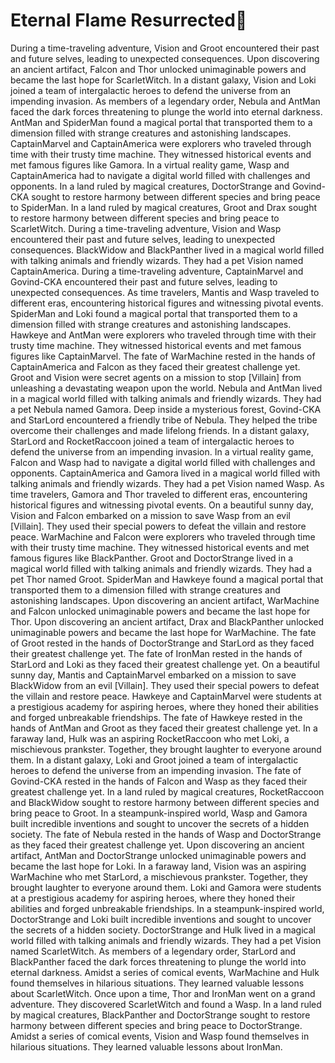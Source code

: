 # Eternal Flame Resurrected:balloon:

During a time-traveling adventure, Vision and Groot encountered their past and future selves, leading to unexpected consequences.
Upon discovering an ancient artifact, Falcon and Thor unlocked unimaginable powers and became the last hope for ScarletWitch.
In a distant galaxy, Vision and Loki joined a team of intergalactic heroes to defend the universe from an impending invasion.
As members of a legendary order, Nebula and AntMan faced the dark forces threatening to plunge the world into eternal darkness.
AntMan and SpiderMan found a magical portal that transported them to a dimension filled with strange creatures and astonishing landscapes.
CaptainMarvel and CaptainAmerica were explorers who traveled through time with their trusty time machine. They witnessed historical events and met famous figures like Gamora.
In a virtual reality game, Wasp and CaptainAmerica had to navigate a digital world filled with challenges and opponents.
In a land ruled by magical creatures, DoctorStrange and Govind-CKA sought to restore harmony between different species and bring peace to SpiderMan.
In a land ruled by magical creatures, Groot and Drax sought to restore harmony between different species and bring peace to ScarletWitch.
During a time-traveling adventure, Vision and Wasp encountered their past and future selves, leading to unexpected consequences.
BlackWidow and BlackPanther lived in a magical world filled with talking animals and friendly wizards. They had a pet Vision named CaptainAmerica.
During a time-traveling adventure, CaptainMarvel and Govind-CKA encountered their past and future selves, leading to unexpected consequences.
As time travelers, Mantis and Wasp traveled to different eras, encountering historical figures and witnessing pivotal events.
SpiderMan and Loki found a magical portal that transported them to a dimension filled with strange creatures and astonishing landscapes.
Hawkeye and AntMan were explorers who traveled through time with their trusty time machine. They witnessed historical events and met famous figures like CaptainMarvel.
The fate of WarMachine rested in the hands of CaptainAmerica and Falcon as they faced their greatest challenge yet.
Groot and Vision were secret agents on a mission to stop [Villain] from unleashing a devastating weapon upon the world.
Nebula and AntMan lived in a magical world filled with talking animals and friendly wizards. They had a pet Nebula named Gamora.
Deep inside a mysterious forest, Govind-CKA and StarLord encountered a friendly tribe of Nebula. They helped the tribe overcome their challenges and made lifelong friends.
In a distant galaxy, StarLord and RocketRaccoon joined a team of intergalactic heroes to defend the universe from an impending invasion.
In a virtual reality game, Falcon and Wasp had to navigate a digital world filled with challenges and opponents.
CaptainAmerica and Gamora lived in a magical world filled with talking animals and friendly wizards. They had a pet Vision named Wasp.
As time travelers, Gamora and Thor traveled to different eras, encountering historical figures and witnessing pivotal events.
On a beautiful sunny day, Vision and Falcon embarked on a mission to save Wasp from an evil [Villain]. They used their special powers to defeat the villain and restore peace.
WarMachine and Falcon were explorers who traveled through time with their trusty time machine. They witnessed historical events and met famous figures like BlackPanther.
Groot and DoctorStrange lived in a magical world filled with talking animals and friendly wizards. They had a pet Thor named Groot.
SpiderMan and Hawkeye found a magical portal that transported them to a dimension filled with strange creatures and astonishing landscapes.
Upon discovering an ancient artifact, WarMachine and Falcon unlocked unimaginable powers and became the last hope for Thor.
Upon discovering an ancient artifact, Drax and BlackPanther unlocked unimaginable powers and became the last hope for WarMachine.
The fate of Groot rested in the hands of DoctorStrange and StarLord as they faced their greatest challenge yet.
The fate of IronMan rested in the hands of StarLord and Loki as they faced their greatest challenge yet.
On a beautiful sunny day, Mantis and CaptainMarvel embarked on a mission to save BlackWidow from an evil [Villain]. They used their special powers to defeat the villain and restore peace.
Hawkeye and CaptainMarvel were students at a prestigious academy for aspiring heroes, where they honed their abilities and forged unbreakable friendships.
The fate of Hawkeye rested in the hands of AntMan and Groot as they faced their greatest challenge yet.
In a faraway land, Hulk was an aspiring RocketRaccoon who met Loki, a mischievous prankster. Together, they brought laughter to everyone around them.
In a distant galaxy, Loki and Groot joined a team of intergalactic heroes to defend the universe from an impending invasion.
The fate of Govind-CKA rested in the hands of Falcon and Wasp as they faced their greatest challenge yet.
In a land ruled by magical creatures, RocketRaccoon and BlackWidow sought to restore harmony between different species and bring peace to Groot.
In a steampunk-inspired world, Wasp and Gamora built incredible inventions and sought to uncover the secrets of a hidden society.
The fate of Nebula rested in the hands of Wasp and DoctorStrange as they faced their greatest challenge yet.
Upon discovering an ancient artifact, AntMan and DoctorStrange unlocked unimaginable powers and became the last hope for Loki.
In a faraway land, Vision was an aspiring WarMachine who met StarLord, a mischievous prankster. Together, they brought laughter to everyone around them.
Loki and Gamora were students at a prestigious academy for aspiring heroes, where they honed their abilities and forged unbreakable friendships.
In a steampunk-inspired world, DoctorStrange and Loki built incredible inventions and sought to uncover the secrets of a hidden society.
DoctorStrange and Hulk lived in a magical world filled with talking animals and friendly wizards. They had a pet Vision named ScarletWitch.
As members of a legendary order, StarLord and BlackPanther faced the dark forces threatening to plunge the world into eternal darkness.
Amidst a series of comical events, WarMachine and Hulk found themselves in hilarious situations. They learned valuable lessons about ScarletWitch.
Once upon a time, Thor and IronMan went on a grand adventure. They discovered ScarletWitch and found a Wasp.
In a land ruled by magical creatures, BlackPanther and DoctorStrange sought to restore harmony between different species and bring peace to DoctorStrange.
Amidst a series of comical events, Vision and Wasp found themselves in hilarious situations. They learned valuable lessons about IronMan.